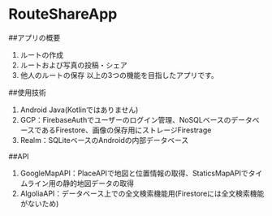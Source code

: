 # RouteShareApp

##アプリの概要
1. ルートの作成
2. ルートおよび写真の投稿・シェア
3. 他人のルートの保存
以上の3つの機能を目指したアプリです。

##使用技術
1. Android Java(Kotlinではありません)
2. GCP：FirebaseAuthでユーザーのログイン管理、NoSQLベースのデータベースであるFirestore、画像の保存用にストレージFirestrage
3. Realm：SQLiteベースのAndroidの内部データベース

##API
1. GoogleMapAPI：PlaceAPIで地図と位置情報の取得、StaticsMapAPIでタイムライン用の静的地図データの取得
2. AlgoliaAPI：データベース上での全文検索機能用(Firestoreには全文検索機能がないため)
